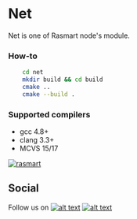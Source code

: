 # Net

Net is one of Rasmart node's module.

### How-to
```sh
    cd net
    mkdir build && cd build
    cmake .. 
    cmake --build .
```

### Supported compilers
  - gcc 4.8+
  - clang 3.3+
  - MCVS 15/17

[![rasmart](https://rasmart.io/img/poweredBy.png)](https://rasmart.io/)

[1.1]: http://i.imgur.com/tXSoThF.png
[2.1]: http://i.imgur.com/P3YfQoD.png
[1]: http://www.twitter.com/rasmart_io
[2]: https://www.facebook.com/rasmartblockchain
## Social
Follow us on [![alt text][1.1]][1] [![alt text][2.1]][2]
